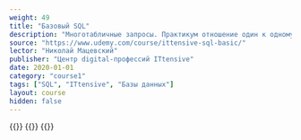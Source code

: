 ```yaml
---
weight: 49
title: "Базовый SQL"
description: "Многотабличные запросы. Практикум отношение один к одному"
source: "https://www.udemy.com/course/ittensive-sql-basic/"
lector: "Николай Мацевский"
publisher: "Центр digital-профессий ITtensive"
date: 2020-01-01
category: "course1"
tags: ["SQL", "ITtensive", "Базы данных"]
layout: course
hidden: false
---
```

{{<players>}}
    {{<protonvideo ce23f9047d92debfc769b1753a7252bd>}}
{{</players>}}
